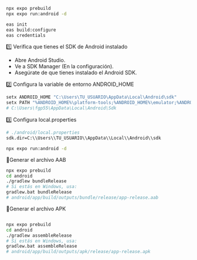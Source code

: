```sh
npx expo prebuild
npx expo run:android -d

eas init
eas build:configure
eas credentials
```

1️⃣ Verifica que tienes el SDK de Android instalado

- Abre Android Studio.
- Ve a SDK Manager (En la configuración).
- Asegúrate de que tienes instalado el Android SDK.

2️⃣ Configura la variable de entorno ANDROID_HOME

```sh
setx ANDROID_HOME "C:\Users\TU_USUARIO\AppData\Local\Android\sdk"
setx PATH "%ANDROID_HOME%\platform-tools;%ANDROID_HOME%\emulator;%ANDROID_HOME%\tools;%ANDROID_HOME%\tools\bin;%PATH%"
# C:\Users\fgp55\AppData\Local\Android\Sdk
```

3️⃣ Configura local.properties

```sh
# ./android/local.properties
sdk.dir=C:\\Users\\TU_USUARIO\\AppData\\Local\\Android\\sdk

npx expo run:android -d
```

🔹Generar el archivo AAB

```sh
npx expo prebuild
cd android
./gradlew bundleRelease
# Si estás en Windows, usa:
gradlew.bat bundleRelease
# android/app/build/outputs/bundle/release/app-release.aab
```

🔹Generar el archivo APK

```sh

npx expo prebuild
cd android
./gradlew assembleRelease
# Si estás en Windows, usa:
gradlew.bat assembleRelease
# android/app/build/outputs/apk/release/app-release.apk
```
